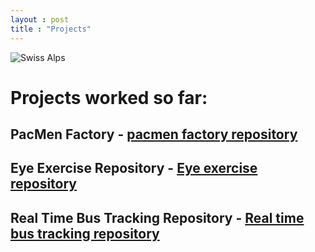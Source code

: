 ```yaml
---
layout : post
title : "Projects"
---
```


![Swiss Alps](https://user-images.githubusercontent.com/4943215/55412536-edbba180-5567-11e9-9c70-6d33bca3f8ed.jpg)


# Projects worked so far:

##  PacMen Factory  - [pacmen factory repository](https://github.com/ThenmozhiLawrence/PacMen-Exercise)

## Eye Exercise Repository - [Eye exercise repository](https://github.com/ThenmozhiLawrence/Eye-Exercise-Repository)

## Real Time Bus Tracking Repository - [Real time bus tracking repository](https://github.com/ThenmozhiLawrence/Real-Time-Bus-Tracking-Repository)






